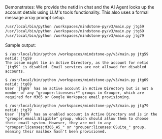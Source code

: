 Demonstrates: We provide the netid in chat and the AI Agent looks up the account details using LLM's tools functionality. This also uses a formal message array prompt setup.

```sh
/usr/local/bin/python /workspaces/mindstone-py/v3/main.py jtg59
/usr/local/bin/python /workspaces/mindstone-py/v3/main.py jtg69
/usr/local/bin/python /workspaces/mindstone-py/v3/main.py jtg79
```

Sample output:

```
$ /usr/local/bin/python /workspaces/mindstone-py/v3/main.py jtg59
netid: jtg59
The issue might lie in Active Directory, as the account for netid `jtg59` is disabled. Email services are not allowed for disabled accounts.
```

```
$ /usr/local/bin/python /workspaces/mindstone-py/v3/main.py jtg69
netid: jtg69
User `jtg69` has an active account in Active Directory but is not a member of any "grouper:licenses:*" groups in Grouper, which are required for M365 or Google Workspace email provisioning.
```

```
$ /usr/local/bin/python /workspaces/mindstone-py/v3/main.py jtg79
netid: jtg79
User `jtg79` has an enabled account in Active Directory and is in the "grouper:email:Eligible" group, which should allow them to choose their email system. However, they are not in any "grouper:licenses:M365_A5_" or "grouper:licenses:GSuite_" group, meaning their mailbox hasn't been provisioned.
```